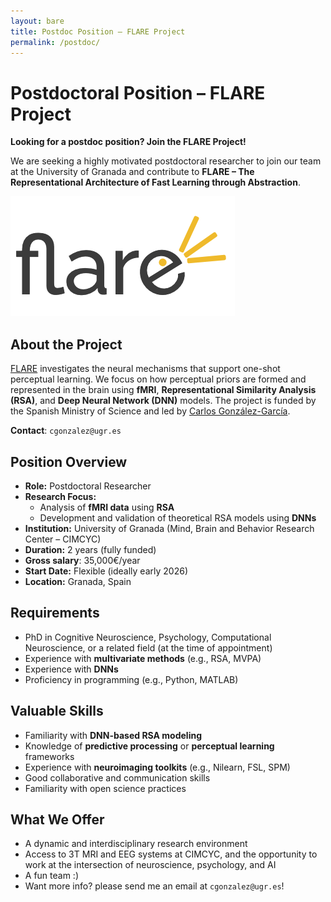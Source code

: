 ```yaml
---
layout: bare
title: Postdoc Position – FLARE Project
permalink: /postdoc/
---
```


# Postdoctoral Position – FLARE Project

**Looking for a postdoc position? Join the FLARE Project!**  

We are seeking a highly motivated postdoctoral researcher to join our team at the University of Granada and contribute to **FLARE – The Representational Architecture of Fast Learning through Abstraction**.

[![FLARE Logo](/assets/img/logo.png)](/flare/)
## About the Project

[FLARE](https://gonzalezgarcia.github.io/flare/) investigates the neural mechanisms that support one-shot perceptual learning. We focus on how perceptual priors are formed and represented in the brain using **fMRI**, **Representational Similarity Analysis (RSA)**, and **Deep Neural Network (DNN)** models. The project is funded by the Spanish Ministry of Science and led by [Carlos González-García](https://gonzalezgarcia.github.io/flare/).

**Contact**: `cgonzalez@ugr.es`



## Position Overview

- **Role:** Postdoctoral Researcher  
- **Research Focus:**  
  - Analysis of **fMRI data** using **RSA**
  - Development and validation of theoretical RSA models using **DNNs**
- **Institution:** University of Granada (Mind, Brain and Behavior Research Center – CIMCYC)  
- **Duration:** 2 years (fully funded)  
- **Gross salary**: 35,000€/year
- **Start Date:** Flexible (ideally early 2026)  
- **Location:** Granada, Spain



## Requirements

- PhD in Cognitive Neuroscience, Psychology, Computational Neuroscience, or a related field (at the time of appointment)
- Experience with **multivariate methods** (e.g., RSA, MVPA)
- Experience with **DNNs**
- Proficiency in programming (e.g., Python, MATLAB)



## Valuable Skills

- Familiarity with **DNN-based RSA modeling**
- Knowledge of **predictive processing** or **perceptual learning** frameworks
- Experience with **neuroimaging toolkits** (e.g., Nilearn, FSL, SPM)
- Good collaborative and communication skills
- Familiarity with open science practices



## What We Offer
- A dynamic and interdisciplinary research environment
- Access to 3T MRI and EEG systems at CIMCYC, and the opportunity to work at the intersection of neuroscience, psychology, and AI
- A fun team :)
- Want more info? please send me an email at `cgonzalez@ugr.es`!